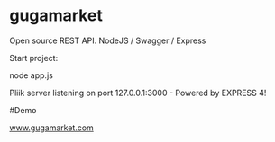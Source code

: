 # gugamarket
Open source REST API. NodeJS / Swagger / Express

Start project:

node app.js

Pliik server listening on port 127.0.0.1:3000 - Powered by EXPRESS 4!

#Demo

www.gugamarket.com
